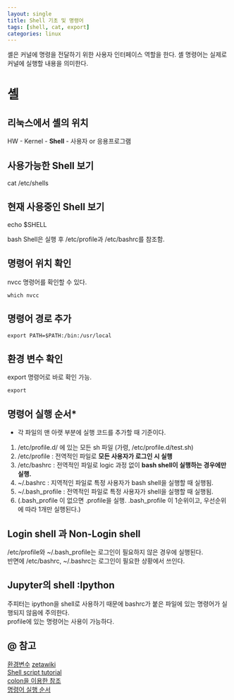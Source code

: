 ```yaml
---
layout: single
title: Shell 기초 및 명령어
tags: [shell, cat, export]
categories: linux
---
```

셸은 커널에 명령을 전달하기 위한 사용자 인터페이스 역할을 한다. 셸 명령어는 실제로 커널에 실행할 내용을 의미한다.
# 셸
## 리눅스에서 셸의 위치
HW - Kernel - **Shell** - 사용자 or 응용프로그램   
  
## 사용가능한 Shell 보기
cat /etc/shells  
  
## 현재 사용중인 Shell 보기
echo $SHELL

bash Shell은 실행 후 /etc/profile과 /etc/bashrc를 참조함.

## 명령어 위치 확인
nvcc 명령어를 확인할 수 있다.
```commandline
which nvcc  
```

## 명령어 경로 추가
```commandline
export PATH=$PATH:/bin:/usr/local 
```

## 환경 변수 확인
export 명령어로 바로 확인 가능.
```commandline
export
```

## 명령어 실행 순서*
- 각 파일의 맨 아랫 부분에 실행 코드를 추가할 때 기준이다.
1. /etc/profile.d/ 에 있는 모든 sh 파일 (가령, /etc/profile.d/test.sh)
2. /etc/profile : 전역적인 파일로 **모든 사용자가 로그인 시 실행**
3. /etc/bashrc : 전역적인 파일로 logic 과정 없이 **bash shell이 실행하는 경우에만 실행.**
4. ~/.bashrc : 지역적인 파일로 특정 사용자가 bash shell을 실행할 때 실행됨.
5. ~/.bash_profile : 전역적인 파일로 특정 사용자가 shell을 실행할 때 실행됨.
6. (.bash_profile 이 없으면 .profile을 실행. .bash_profile 이 1순위이고, 우선순위에 따라 1개만 실행된다.)

## Login shell 과 Non-Login shell
/etc/profile와 ~/.bash_profile는 로그인이 필요하지 않은 경우에 실행된다.  
반면에 /etc/bashrc, ~/.bashrc는 로그인이 필요한 상황에서 쓰인다.  

## Jupyter의 shell :Ipython
주피터는 ipython을 shell로 사용하기 때문에 bashrc가 붙은 파일에 있는 명령어가 실행되지 않음에 주의한다.  
profile에 있는 명령어는 사용이 가능하다.

## @ 참고
[환경변수](https://blog.naver.com/PostView.nhn?isHttpsRedirect=true&blogId=koromoon&logNo=220793570727)
[zetawiki](https://zetawiki.com/wiki/Bash_%EC%89%98%EC%8A%A4%ED%81%AC%EB%A6%BD%ED%8A%B8_%EC%83%81%EB%8C%80%EA%B2%BD%EB%A1%9C_%EC%96%BB%EA%B8%B0)   
[Shell script tutorial](https://www.shellscript.sh/quickref.html)   
[colon을 이용한 참조](https://tldp.org/LDP/abs/html/parameter-substitution.html#EXPREPL1)   
[명령어 실행 순서](https://zetawiki.com/wiki/Profile_bashrc_bash_profile_%EC%8B%A4%ED%96%89_%EC%88%9C%EC%84%9C)  